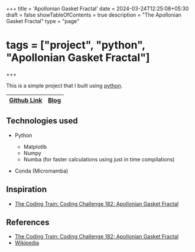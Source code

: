 +++
title = 'Apollonian Gasket Fractal'
date = 2024-03-24T12:25:08+05:30
draft = false
showTableOfContents = true
description = "The Apollonian Gasket Fractal"
type = "page"
# tags = ["project", "python", "Apollonian Gasket Fractal"]
+++

This is a simple project that I built using [python](https://python.org).

|[Github Link](https://github.com/Vedabahu/apollonian-gasket-fractal) | [Blog](/posts/apollonian-gasket-fractal) |
|---|---|

## Technologies used

- Python
  - Matplotlb
  - Numpy
  - Numba (for faster calculations using just in time compilations)

- Conda (Micromamba)

## Inspiration

- [The Coding Train: Coding Challenge 182: Apollonian Gasket Fractal](https://youtu.be/6UlGLB_jiCs?si=OsYeGhsZ3CsqkAfh)

## References

- [The Coding Train: Coding Challenge 182: Apollonian Gasket Fractal](https://youtu.be/6UlGLB_jiCs?si=OsYeGhsZ3CsqkAfh)
- [Wikipedia](https://en.m.wikipedia.org/wiki/Apollonian_gasket)
